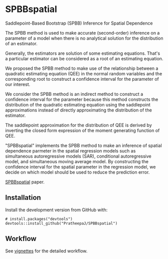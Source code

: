 # SPBBspatial
Saddlepoint-Based Bootstrap (SPBB) Inference for Spatial Dependence

The SPBB method is used to make accurate (second-order) inference on a parameter of a model when 
there is no analytical solution for the distribution of an estimator.

Generally, the estimators are solution of some estimating equations. 
That's a particular estimator can be considered as a root of an estimating equation.

We proposed the SPBB method to make use of the relationship between a quadratic estimating equation (QEE)
in the normal random variables and the corresponding root to construct a confidence interval for the parameter of our interest.

We consider the SPBB method is an indirect method to construct a confidence interval for the parameter because 
this method constructs the distribution of the quadratic estimating equation using the saddlepoint approximations 
instead of directly approximating the distribution of the estimator.

The saddlepoint approximation for the distribution of QEE is derived by 
inverting the closed form expression of the moment generating function of QEE.

"SPBBspatial" implements the SPBB method to make an inference of spatial dependence parmeter in the spatial 
regression models such as simultaneous autoregressive models (SAR), conditional autoregressive model, 
and simultaneous moving average model. 
By constructing the confidence interval for the spatial parameter in the regression model, 
we decide on which model should be used to reduce the prediction error.

[SPBBspatial](https://www.sciencedirect.com/science/article/pii/S2211675315000020) paper.

##  Installation

Install the development version from GitHub with:
```{r}
# install.packages("devtools")
devtools::install_github("PratheepaJ/SPBBspatial")
```

## Workflow
See [vignettes](https://github.com/PratheepaJ/bootLong/blob/master/vignettes/SPBBspatial.Rmd) for the detailed workflow.
